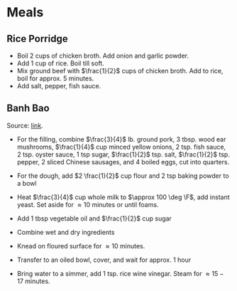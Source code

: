 # Meals

## Rice Porridge

- Boil 2 cups of chicken broth. Add onion and garlic powder.
- Add 1 cup of rice. Boil till soft.
- Mix ground beef with $\frac{1}{2}$ cups of chicken broth. Add to rice, boil for approx. 5 minutes.
- Add salt, pepper, fish sauce.

## Banh Bao

Source: [link](https://www.cooking-therapy.com/banh-bao/).

- For the filling, combine $\frac{3}{4}$ lb. ground pork, $3$ tbsp. wood ear mushrooms, $\frac{1}{4}$ cup minced yellow onions, $2$ tsp. fish sauce, $2$ tsp. oyster sauce, $1$ tsp sugar, $\frac{1}{2}$ tsp. salt, $\frac{1}{2}$ tsp. pepper, 2 sliced Chinese sausages, and $4$ boiled eggs, cut into quarters.

- For the dough, add $2 \frac{1}{2}$ cup flour and $2$ tsp baking powder to a bowl
- Heat $\frac{3}{4}$ cup whole milk to $\approx 100 \deg \F$, add instant yeast. Set aside for $\approx 10$ minutes or until foams.
- Add $1$ tbsp vegetable oil and $\frac{1}{2}$ cup sugar
- Combine wet and dry ingredients
- Knead on floured surface for $\approx 10$ minutes.
- Transfer to an oiled bowl, cover, and wait for approx. 1 hour

- Bring water to a simmer, add $1$ tsp. rice wine vinegar. Steam for $\approx 15-17$ minutes.